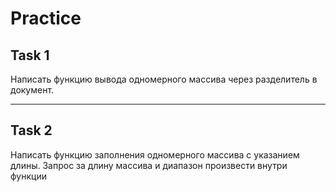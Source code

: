 # Practice

## Task 1

Написать функцию вывода одномерного массива через разделитель в документ.

---

## Task 2

Написать функцию заполнения одномерного массива
с указанием длины. Запрос за длину массива
и диапазон произвести внутри функции
